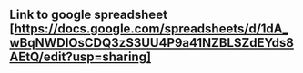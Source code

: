## Link to google spreadsheet [https://docs.google.com/spreadsheets/d/1dA_wBqNWDIOsCDQ3zS3UU4P9a41NZBLSZdEYds8AEtQ/edit?usp=sharing]
